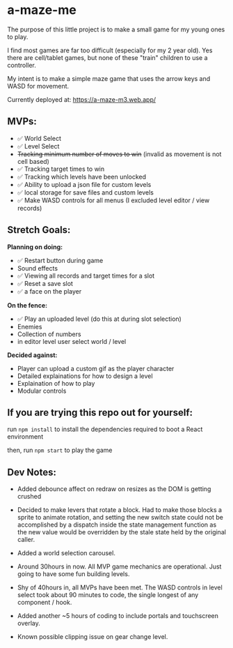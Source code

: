 # a-maze-me

The purpose of this little project is to make a small game for my young ones to play.

I find most games are far too difficult (especially for my 2 year old).  Yes there are cell/tablet games, but none of these "train" children to use a controller.

My intent is to make a simple maze game that uses the arrow keys and WASD for movement.

Currently deployed at:
https://a-maze-m3.web.app/

## MVPs:

- ✅ World Select
- ✅ Level Select
- ~~Tracking minimum number of moves to win~~ (invalid as movement is not cell based)
- ✅ Tracking target times to win
- ✅ Tracking which levels have been unlocked
- ✅ Ability to upload a json file for custom levels
- ✅ local storage for save files and custom levels
- ✅ Make WASD controls for all menus (I excluded level editor / view records)

## Stretch Goals:

**Planning on doing:**
- ✅ Restart button during game
- Sound effects
- ✅ Viewing all records and target times for a slot
- ✅ Reset a save slot
- ✅ a face on the player

**On the fence:**
- ✅ Play an uploaded level (do this at during slot selection)
- Enemies
- Collection of numbers
- in editor level user select world / level

**Decided against:**
- Player can upload a custom gif as the player character
- Detailed explainations for how to design a level
- Explaination of how to play
- Modular controls


## If you are trying this repo out for yourself:

run `npm install` to install the dependencies required to boot a React environment

then, run `npm start` to play the game

## Dev Notes:

- Added debounce affect on redraw on resizes as the DOM is getting crushed

- Decided to make levers that rotate a block.  Had to make those blocks a sprite to animate rotation, and setting the new switch state could not be accomplished by a dispatch inside the state management function as the new value would be overridden by the stale state held by the original caller.

- Added a world selection carousel.

- Around 30hours in now.  All MVP game mechanics are operational.  Just going to have some fun building levels.

- Shy of 40hours in, all MVPs have been met.  The WASD controls in level select took about 90 minutes to code, the single longest of any component / hook.

- Added another ~5 hours of coding to include portals and touchscreen overlay.

- Known possible clipping issue on gear change level.
